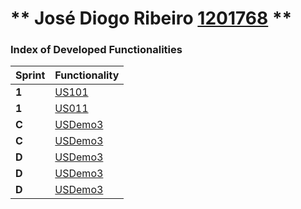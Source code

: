** José Diogo Ribeiro [1201768](./) **
===============================

### Index of Developed Functionalities ###

| Sprint | Functionality     |
|--------|--------------------|
| **1**  | [US101](/docs/user_stories/US101_AddFamilyMembers.md) |
| **1**  | [US011](/docs/user_stories/US011_AddFamilyAdministrator.md) |
| **C**  | [USDemo3](USDemo3) |
| **C**  | [USDemo3](USDemo4) |
| **D**  | [USDemo3](USDemo5) |
| **D**  | [USDemo3](USDemo6) |
| **D**  | [USDemo3](USDemo7) |
